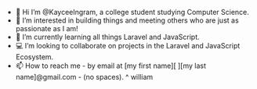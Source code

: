 - 👋 Hi I’m @KayceeIngram, a college student studying Computer Science.
- 👀 I’m interested in building things and meeting others who are just as passionate as I am!
- 🌱 I’m currently learning all things Laravel and JavaScript.
- 💻 I’m looking to collaborate on projects in the Laravel and JavaScript Ecosystem.
- 📫 How to reach me - by email at [my first name][ ][my last name]@gmail.com - (no spaces).
                                                   ^
                                                william
